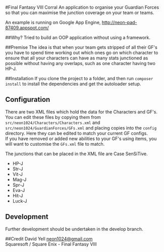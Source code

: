 #Final Fantasy VIII Corral
An application to organise your Guardian Forces so that you can maximise the junction coverage on your team or teams.  

An example is running on Google App Engine, http://neon-pad-87409.appspot.com/

##Why?
Tried to build an OOP application without using a framework.

##Premise
The idea is that when your team gets stripped of all their GF's you have to spend time working out which ones go on which character to ensure that all your characters can have as many stats junctioned as possible without having any overlaps, such as one character having two HP-J.

##Installation
If you clone the project to a folder, and then run `composer install` to install the dependencies and get the autoloader setup.

## Configuration
There are two XML files which hold the data for the Characters and GF's. You can edit these files by copying them from `src/neon1024/Characters/Characters.xml` and `src/neon1024/GuardianForces/GFs.xml` and placing copies into the `config` directory. Here they can be edited to match your current GF configs.  
If you have removed or added new abilities to your GF's using items, you will want to customise the `GFs.xml` file to match.  

The junctions that can be placed in the XML file are Case SenSiTive.  
* HP-J
* Str-J
* Vit-J
* Mag-J
* Spr-J
* Eva-J
* Hit-J
* Luck-J

## Development
Further development should be undertaken in the develop branch.

##Credit
David Yell <neon1024@gmail.com>  
Squaresoft / Square Enix - Final Fantasy VIII

